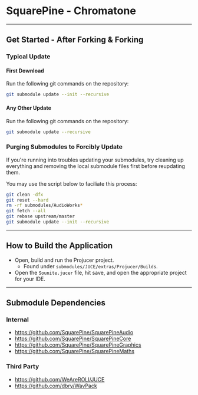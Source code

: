 # SquarePine - Chromatone

---

## Get Started - After Forking & Forking

### Typical Update

#### First Download

Run the following git commands on the repository:

```bash
git submodule update --init --recursive
```

#### Any Other Update

Run the following git commands on the repository:

```bash
git submodule update --recursive
```

### Purging Submodules to Forcibly Update

If you're running into troubles updating your submodules, try cleaning up everything and removing the local submodule files first before reupdating them.

You may use the script below to faciliate this process:

```bash
git clean -dfx
git reset --hard
rm -rf submodules/AudioWorks*
git fetch --all
git rebase upstream/master
git submodule update --init --recursive
```

---

## How to Build the Application

* Open, build and run the Projucer project.
  * Found under `submodules/JUCE/extras/Projucer/Builds`.
* Open the `Sounite.jucer` file, hit save, and open the appropriate project for your IDE.

---

## Submodule Dependencies

### Internal

- https://github.com/SquarePine/SquarePineAudio
- https://github.com/SquarePine/SquarePineCore
- https://github.com/SquarePine/SquarePineGraphics
- https://github.com/SquarePine/SquarePineMaths

### Third Party

- https://github.com/WeAreROLI/JUCE
- https://github.com/dbry/WavPack
